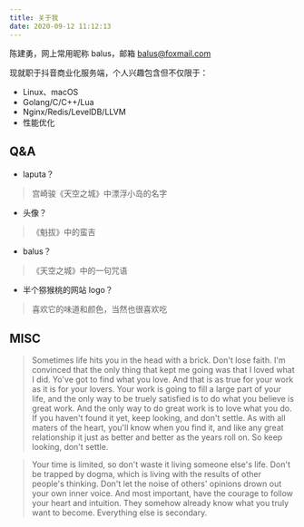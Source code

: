 ```yaml
---
title: 关于我
date: 2020-09-12 11:12:13
---
```


陈建勇，网上常用昵称 balus，邮箱 balus@foxmail.com

现就职于抖音商业化服务端，个人兴趣包含但不仅限于：

- Linux、macOS
- Golang/C/C++/Lua
- Nginx/Redis/LevelDB/LLVM
- 性能优化

## Q&A

- laputa？
> 宫崎骏《天空之城》中漂浮小岛的名字

- 头像？
> 《魁拔》中的蛮吉

- balus？
> 《天空之城》中的一句咒语

- 半个猕猴桃的网站 logo？
> 喜欢它的味道和颜色，当然也很喜欢吃

## MISC

> Sometimes life hits you in the head with a brick. Don't lose faith. I'm convinced that the only thing that kept me going was that I loved what I did. Yo've got to find what you love. And that is as true for your work as it is for your lovers. Your work is going to fill a large part of your life, and the only way to be truely satisfied is to do what you believe is great work. And the only way to do great work is to love what you do. If you haven't found it yet, keep looking, and don't settle. As with all maters of the heart, you'll know when you find it, and like any great relationship it just as better and better as the years roll on. So keep looking, don't settle.

> Your time is limited, so don't waste it living someone else's life. Don't be trapped by dogma, which is living with the results of other people's thinking. Don't let the noise of others' opinions drown out your own inner voice. And most important, have the courage to follow your heart and intuition. They somehow already know what you truly want to become. Everything else is secondary.
